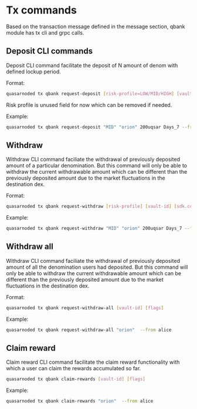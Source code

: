 # Tx commands

Based on the transaction message defined in the message section, qbank module has tx cli and grpc calls.

##  Deposit CLI commands

Deposit CLI command facilitate the deposit of N amount of denom with defined lockup period.

Format:
```bash
quasarnoded tx qbank request-deposit [risk-profile=LOW/MID/HIGH] [vault-id=orion] [sdk.coin = 1000qsr] [Lockupperiod = Days_7/Days_21/Months_1/Months_3] [flags]
```

Risk profile is unused field for now which can be removed if needed.

Example:
```bash
quasarnoded tx qbank request-deposit "MID" "orion" 200uqsar Days_7 --from alice
```

## Withdraw

Withdraw CLI command faciliate the withdrawal of previously deposited amount of a particular denomination. But this command will only be able to withdraw the current withdrawable amount which can be different than the previously deposited amount due to the market fluctuations in the destination dex.

Format:
```bash
quasarnoded tx qbank request-withdraw [risk-profile] [vault-id] [sdk.coin] [lockup-period] [flags]
```

Example:
```bash
quasarnoded tx qbank request-withdraw "MID" "orion" 200uqsar Days_7 --from alice
```

## Withdraw all

Withdraw CLI command faciliate the withdrawal of previously deposited amount of all the denomination users had deposited. But this command will only be able to withdraw the current withdrawable amount which can be different than the previously deposited amount due to the market fluctuations in the destination dex.

Format:
```bash
quasarnoded tx qbank request-withdraw-all [vault-id] [flags]
```

Example:
```bash
quasarnoded tx qbank request-withdraw-all "orion"  --from alice
```

## Claim reward

Claim reward CLI command facilitate the claim reward functionality with which a user can claim the rewards accumulated so far.

```bash
quasarnoded tx qbank claim-rewards [vault-id] [flags]
```

Example:
```bash
quasarnoded tx qbank claim-rewards "orion"  --from alice
```
